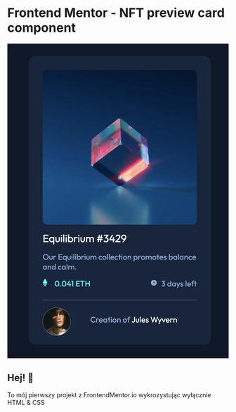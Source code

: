 # Frontend Mentor - NFT preview card component

![Design preview for the NFT preview card component coding challenge](./design/Filip_Stolarski.png)

## Hej! 👋

To mój pierwszy projekt z FrontendMentor.io wykrozystując wyłącznie HTML & CSS
